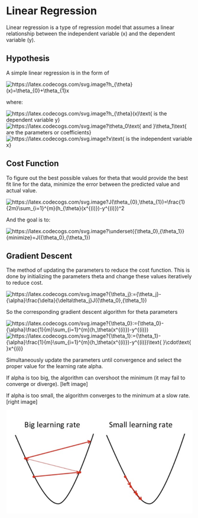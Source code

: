 # Linear Regression

Linear regression is a type of regression model that assumes a linear relationship between the independent variable (x) and the dependent variable (y). 

## Hypothesis

A simple linear regression is in the form of

<img src="https://latex.codecogs.com/svg.image?{\color{white}h_{\theta}(x)=\theta_{0}&plus;\theta_{1}x" title="https://latex.codecogs.com/svg.image?h_{\theta}(x)=\theta_{0}+\theta_{1}x" />

where:

<img src="https://latex.codecogs.com/svg.image?{\color{white}h_{\theta}(x)\text{&space;&space;is&space;the&space;dependent&space;variable&space;y}" title="https://latex.codecogs.com/svg.image?h_{\theta}(x)\text{ is the dependent variable y}" />

<img src="https://latex.codecogs.com/svg.image?{\color{white}\theta_0\text{&space;and&space;}\theta_1\text{&space;&space;are&space;the&space;parameters&space;or&space;coefficients}" title="https://latex.codecogs.com/svg.image?\theta_0\text{ and }\theta_1\text{ are the parameters or coefficients}" />

<img src="https://latex.codecogs.com/svg.image?{\color{white}x\text{&space;is&space;the&space;independent&space;variable&space;x}&space;" title="https://latex.codecogs.com/svg.image?x\text{ is the independent variable x} " />


## Cost Function

To figure out the best possible values for theta that would provide the best fit line for the data, minimize the error between the predicted value and actual value.

<img src="https://latex.codecogs.com/svg.image?{\color{white}J(\theta_{0},\theta_{1})=\frac{1}{2m}\sum_{i=1}^{m}(h_{\theta}(x^{(i)})-y^{(i)})^2" title="https://latex.codecogs.com/svg.image?J(\theta_{0},\theta_{1})=\frac{1}{2m}\sum_{i=1}^{m}(h_{\theta}(x^{(i)})-y^{(i)})^2" />

And the goal is to:

<img src="https://latex.codecogs.com/svg.image?{\color{white}\underset{{\theta_0},{\theta_1}}{minimize}=J({\theta_0},{\theta_1})" title="https://latex.codecogs.com/svg.image?\underset{{\theta_0},{\theta_1}}{minimize}=J({\theta_0},{\theta_1})" />


## Gradient Descent

The method of updating the parameters to reduce the cost function. This is done by initializing the parameters theta and change these values iteratively to reduce cost.

<img src="https://latex.codecogs.com/svg.image?{\color{white}{\theta_j}:={\theta_j}-{\alpha}\frac{\delta}{\delta\theta_j}J({\theta_0},{\theta_1})" title="https://latex.codecogs.com/svg.image?{\theta_j}:={\theta_j}-{\alpha}\frac{\delta}{\delta\theta_j}J({\theta_0},{\theta_1})" />

So the corresponding gradient descent algorithm for theta parameters

<img src="https://latex.codecogs.com/svg.image?{\color{white}{\theta_0}:={\theta_0}-{\alpha}\frac{1}{m}\sum_{i=1}^{m}(h_\theta(x^{(i)})-y^{(i)})" title="https://latex.codecogs.com/svg.image?{\theta_0}:={\theta_0}-{\alpha}\frac{1}{m}\sum_{i=1}^{m}(h_\theta(x^{(i)})-y^{(i)})" />


<img src="https://latex.codecogs.com/svg.image?{\color{white}{\theta_1}:={\theta_1}-{\alpha}\frac{1}{m}\sum_{i=1}^{m}(h_\theta(x^{(i)})-y^{(i)})\text{&space;&space;}\cdot\text{&space;&space;}x^{(i)}" title="https://latex.codecogs.com/svg.image?{\theta_1}:={\theta_1}-{\alpha}\frac{1}{m}\sum_{i=1}^{m}(h_\theta(x^{(i)})-y^{(i)})\text{ }\cdot\text{ }x^{(i)}" />


Simultaneously update the parameters until convergence and select the proper value for the learning rate alpha.

If alpha is too big, the algorithm can overshoot the minimum (it may fail to converge or diverge). [left image]

If alpha is too small, the algorithm converges to the minimum at a slow rate. [right image]

![Learning Rate Alpha](/img/learning_rate_alpha.PNG?raw=true "Learning Rate Alpha")
